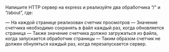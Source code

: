 Напишите HTTP сервер на express и реализуйте два обработчика “/” и “/about”, где:

— На каждой странице реализован счетчик просмотров
— Значение счетчика необходимо сохранять в файл каждый раз, когда обновляется страница
— Также значение счетчика должно загружаться из файла, когда запускается обработчик страницы
— Таким образом счетчик не должен обнуляться каждый раз, когда перезапускается сервер.
